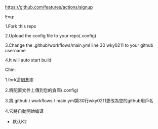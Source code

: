 https://github.com/features/actions/signup

Eng:

1.Fork this repo

2.Upload the config file to your repo(.config)

3.Change the .github/workflows/main.yml line 30 wky0211 to your github username

4.It will auto start build

Chin:

1.fork這個倉庫

2.將配置文件上傳到您的倉庫(.config)

3.將.github / workflows / main.yml第30行wky0211更改為您的github用戶名

4.它將自動開始编译

- 默认K2
